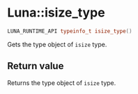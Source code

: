 # Luna::isize_type

```c++
LUNA_RUNTIME_API typeinfo_t isize_type()
```

Gets the type object of `isize` type. 



## Return value
Returns the type object of `isize` type. 

